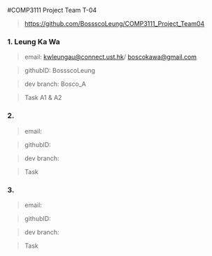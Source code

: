 #COMP3111 Project Team T-04

> <https://github.com/BossscoLeung/COMP3111_Project_Team04>

### 1. Leung Ka Wa
> email: kwleungau@connect.ust.hk/ boscokawa@gmail.com

> githubID: BossscoLeung	

> dev branch: Bosco_A

> Task A1 & A2

### 2. 
> email: 

> githubID: 	

> dev branch: 

> Task 
	
	
### 3. 
> email: 

> githubID: 	

> dev branch: 

> Task 
	